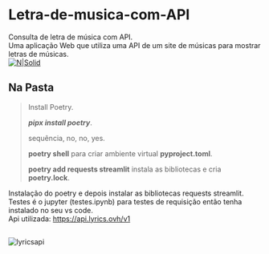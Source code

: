 # Letra-de-musica-com-API
Consulta de letra de música com API.<br> 
Uma aplicação Web que utiliza uma API de um site de músicas para mostrar letras de músicas.<br>
[![N|Solid](https://cldup.com/dTxpPi9lDf.thumb.png)](https://nodesource.com/products/nAnclockup)
## Na Pasta
><p>Install Poetry.</p>
><p><strong><em>pipx install poetry</em></strong>.</p>
><p>sequência, no, no, yes.</p>
><p><strong>poetry shell</strong> para criar ambiente virtual <strong>pyproject.toml</strong>.</p>
><p><strong>poetry add requests streamlit</strong> instala as bibliotecas e cria <strong>poetry.lock</strong>.</p>


Instalação do poetry e depois instalar as bibliotecas requests streamlit.<br>
Testes é o jupyter (testes.ipynb) para testes de requisição então tenha instalado no seu vs code.<br>
Api utilizada: https://api.lyrics.ovh/v1
##

![lyricsapi](https://github.com/user-attachments/assets/33411fb6-c136-4643-8f66-e6f32abb7551)

## 
